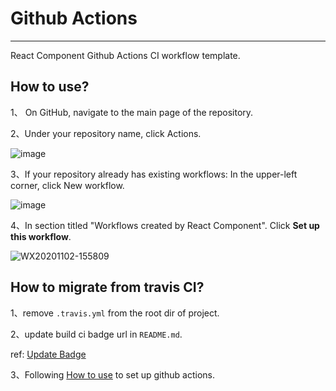 # Github Actions
---

React Component Github Actions CI workflow template.

## How to use?

1、 On GitHub, navigate to the main page of the repository.

2、Under your repository name, click Actions.

![image](https://docs.github.com/assets/images/help/repository/actions-tab.png)

3、If your repository already has existing workflows: In the upper-left corner, click New workflow.

![image](https://docs.github.com/assets/images/help/repository/actions-new-workflow.png)

4、In section titled "Workflows created by React Component". Click **Set up this workflow**.

![WX20201102-155809](https://user-images.githubusercontent.com/33770367/97843442-434bc780-1d24-11eb-867d-0a82a017c35b.png)

## How to migrate from travis CI?

1、remove `.travis.yml` from the root dir of project.

2、update build ci badge url in `README.md`.

  ref: [Update Badge](https://github.com/react-component/trigger/pull/213)

3、Following [How to use](#how-to-use) to set up github actions.
